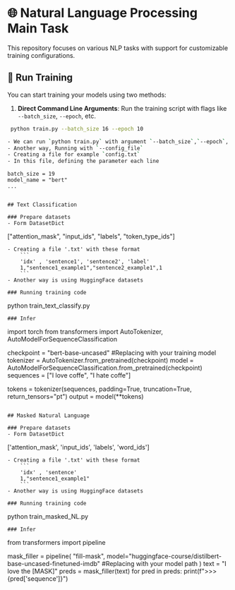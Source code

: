 # 🌐 Natural Language Processing Main Task

This repository focuses on various NLP tasks with support for customizable training configurations.

## 🚀 Run Training

You can start training your models using two methods:
1. **Direct Command Line Arguments**: 
  Run the training script with flags like `--batch_size`, `--epoch`, etc.
  ```bash
   python train.py --batch_size 16 --epoch 10

- We can run `python train.py` with argument `--batch_size`,`--epoch`,...
- Another way, Running with `--config_file`
- Creating a file for example `config.txt`
- In this file, defining the parameter each line
  ```
    batch_size = 19
    model_name = "bert"
    ...
  ```

## Text Classification

### Prepare datasets
- Form DatasetDict
```
["attention_mask", "input_ids", "labels", "token_type_ids"]
```
- Creating a file '.txt' with these format
    ```
    'idx' , 'sentence1', 'sentence2', 'label' 
    1,"sentence1_example1","sentence2_example1",1
    ```
- Another way is using HuggingFace datasets

### Running training code

```
python train_text_classify.py
```
### Infer
```
import torch
from transformers import AutoTokenizer, AutoModelForSequenceClassification

checkpoint = "bert-base-uncased"   #Replacing with your training model
tokenizer = AutoTokenizer.from_pretrained(checkpoint)
model = AutoModelForSequenceClassification.from_pretrained(checkpoint)
sequences = ["I love coffe", "I hate coffe"]

tokens = tokenizer(sequences, padding=True, truncation=True, return_tensors="pt")
output = model(**tokens)
```

## Masked Natural Language

### Prepare datasets
- Form DatasetDict
```
['attention_mask', 'input_ids', 'labels', 'word_ids']
```
- Creating a file '.txt' with these format
    ```
    'idx' , 'sentence' 
    1,"sentence1_example1"
    ```
- Another way is using HuggingFace datasets

### Running training code

```
python train_masked_NL.py
```
### Infer
```
from transformers import pipeline

mask_filler = pipeline(
    "fill-mask", model="huggingface-course/distilbert-base-uncased-finetuned-imdb"  #Replacing with your model path 
)
text = "I love the [MASK]"
preds = mask_filler(text)
for pred in preds:
    print(f">>> {pred['sequence']}")
```

